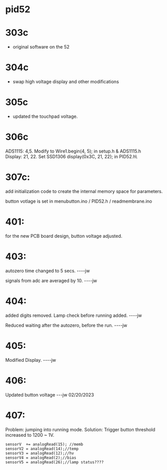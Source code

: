 # pid52

# 303c 
- original software on the 52

# 304c 
- swap high voltage display and other modifications

# 305c
- updated the touchpad voltage.

# 306c
ADS1115: 4,5. Modify to Wire1.begin(4, 5);   in setup.h & ADS1115.h\
Display: 21, 22. Set SSD1306  display(0x3C, 21, 22);  in PID52.h\

# 307c:
add initialization code to create the internal memory space for parameters.

button votlage is set in menubutton.ino / PID52.h / readmembrane.ino 

# 401:
for the new PCB board design, button voltage adjusted.

# 403:
autozero time changed to 5 secs. ----jw

signals from adc are averaged by 10. ----jw

# 404:
added digits removed. Lamp check before running added. ----jw

Reduced waiting after the autozero, before the run. ----jw

# 405:
Modified Display. ----jw

# 406:
Updated button voltage ---jw 02/20/2023

# 407:
Problem: jumping into running mode.
Solution: Trigger button threshold increased to 1200 ~ 1V. 


    sensorV  += analogRead(15); //memb
    sensorV2 = analogRead(14);//temp
    sensorV3 = analogRead(12);//hv
    sensorV4 = analogRead(2);//bias
    sensorV5 = analogRead(26);//lamp status????
